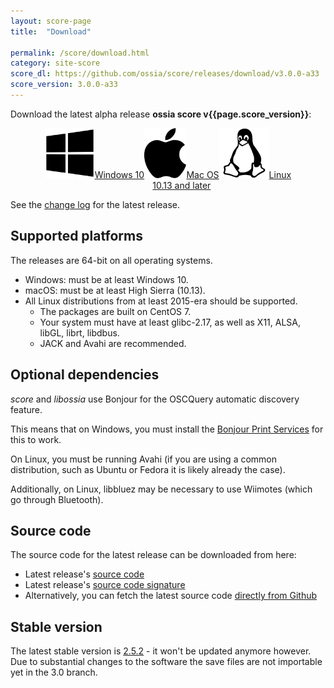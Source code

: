 ```yaml
---
layout: score-page
title:  "Download"

permalink: /score/download.html
category: site-score
score_dl: https://github.com/ossia/score/releases/download/v3.0.0-a33
score_version: 3.0.0-a33
---
```


Download the latest alpha release __ossia score v{{page.score_version}}__:
<p style="display: flex; justify-content: center;align-content:space-evenly;" align="center">
<a href="{{page.score_dl}}/ossia.score-{{page.score_version}}-win64.exe" target="_blank" class="page-button download-page"><img src="../assets/windows_logo_2012-Black.svg" height="80px"/>Windows 10</a>
<a href="{{page.score_dl}}/ossia.score-{{page.score_version}}-macOS.dmg"  target="_blank" class="page-button download-page" ><img src="../assets/apple_logo_black.svg" height="80px"/>Mac OS<br/>10.13 and later</a>
<a href="{{page.score_dl}}/ossia.score-{{page.score_version}}-linux-amd64.AppImage" target="_blank" class="page-button download-page"><img src="../assets/Linux_Platform.svg" height="80px"/>Linux</a>
</p>
See the <a href="https://github.com/OSSIA/score/releases/latest" target="_blank">change log</a> for the latest release.

## Supported platforms

The releases are 64-bit on all operating systems.

* Windows: must be at least Windows 10.
* macOS: must be at least High Sierra (10.13).
* All Linux distributions from at least 2015-era should be supported.
  * The packages are built on CentOS 7.
  * Your system must have at least glibc-2.17, as well as X11, ALSA, libGL, librt, libdbus.
  * JACK and Avahi are recommended.

## Optional dependencies

*score* and *libossia* use Bonjour for the OSCQuery automatic discovery feature.

This means that on Windows, you must install the [Bonjour Print Services](https://support.apple.com/kb/dl999?locale=en_US)
for this to work.

On Linux, you must be running Avahi (if you are using a common distribution, such as Ubuntu or Fedora it is likely already the case).

Additionally, on Linux, libbluez may be necessary to use Wiimotes (which go through Bluetooth).

## Source code

The source code for the latest release can be downloaded from here:
* Latest release's <a href="{{page.score_dl}}/ossia.score-{{page.score_version}}-src.tar.xz">source code</a>
* Latest release's <a href="{{page.score_dl}}/ossia.score-{{page.score_version}}-src.tar.xz.asc">source code signature</a>
* Alternatively, you can fetch the latest source code <a href="https://github.com/OSSIA/score">directly from Github</a>

## Stable version

The latest stable version is <a href="https://github.com/ossia/score/releases/tag/v2.5.2" target="_blank">2.5.2</a> - it won't be updated anymore however.
Due to substantial changes to the software the save files are not importable yet in the 3.0 branch.
